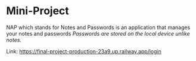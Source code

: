 # Mini-Project 

NAP which stands for Notes and Passwords is an application that manages your notes and passwords
_Passwords are stored on the local device unlike notes._ 

Link: https://final-project-production-23a9.up.railway.app/login
